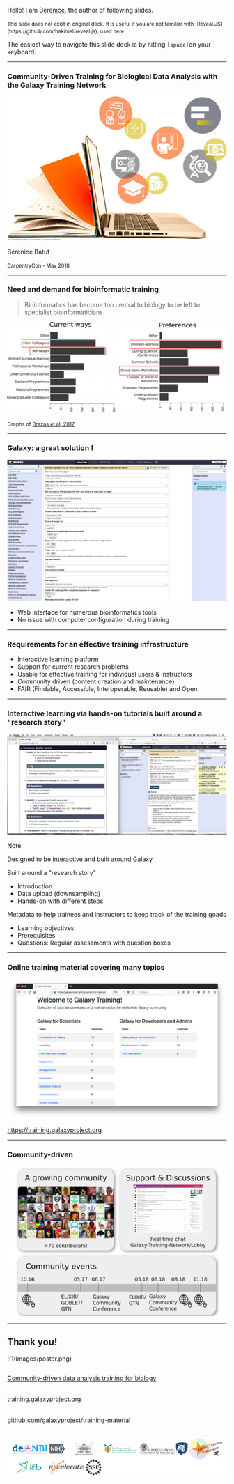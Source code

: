Hello! I am [Bérénice](http://bebatut.fr/), the author of following slides.

<small>
This slide does not exist in original deck. It is useful if you are not familiar with [Reveal.JS](https://github.com/hakimel/reveal.js), used here.
</small>

The easiest way to navigate this slide deck is by hitting `[space]`on your keyboard.

---

### Community-Driven Training for Biological Data Analysis with the Galaxy Training Network

![Cover art](images/cover_art.png) <!-- .element width="60%" -->

Bérénice Batut

<small>
CarpentryCon - May 2018
</small>

---
### Need and demand for bioinformatic training

> Bioinformatics has become too central to biology to be left to specialist bioinformaticians<br/>

![Barplots with bioinformatics training survey results](images/brazas_graphs_preferences.png) <!-- .element width="80%" -->

<small>Graphs of [Brazas et al, 2017](http://biorxiv.org/content/early/2017/02/27/098996)</small>

---
### Galaxy: a great solution !

![UseGalaxy screenshot](images/usegalaxy.png) <!-- .element width="60%" -->

- Web interface for numerous bioinformatics tools
- No issue with computer configuration during training

---
### Requirements for an effective training infrastructure

- Interactive learning platform
- Support for current research problems
- Usable for effective training for individual users & instructors
- Community driven (content creation and maintenance)
- FAIR (Findable, Accessible, Interoperable, Reusable) and Open

---
### Interactive learning via hands-on tutorials built around a "research story"

![Screenshot with 2 web-browsers open side-by-side: one pointed at the current tutorial and the other at a Galaxy instance](images/interactive_hands_on.png) <!-- .element width="100%" -->

Note:

Designed to be interactive and built around Galaxy

Built around a "research story"
- Introduction
- Data upload (downsampling)
- Hands-on with different steps

Metadata to help trainees and instructors to keep track of the training goads
- Learning objectives
- Prerequisites
- Questions: Regular assessments with question boxes

---
### Online training material covering many topics

![PR/Issues in GTN](images/training_website.png) <!-- .element width="80%" -->

https://training.galaxyproject.org

---
### Community-driven

![Community](images/community.png) <!-- .element width="85%" -->

---
## Thank you!

<div id="left">
![](images/poster.png) <!-- .element width="80%" -->
</div>

<div id="right">

<section style="text-align: left; margin-top: 2em;">

<i class="ai ai-biorxiv"></i> [Community-driven data analysis training for biology](https://www.biorxiv.org/content/early/2017/11/29/225680)<br><br>

<i class="fa fa-globe"></i> [training.galaxyproject.org](http://training.galaxyproject.org)<br><br>

<i class="fa fa-github"></i> [github.com/galaxyproject/training-material](http://github.com/galaxyproject/training-material)<br><br>
</section>

![](images/sponsors.png) <!-- .element width="100%" -->
</div>


